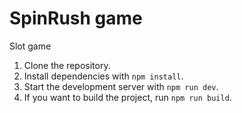 # SpinRush game

Slot game

1. Clone the repository.
2. Install dependencies with `npm install`.
3. Start the development server with `npm run dev`.
4. If you want to build the project, run `npm run build`.